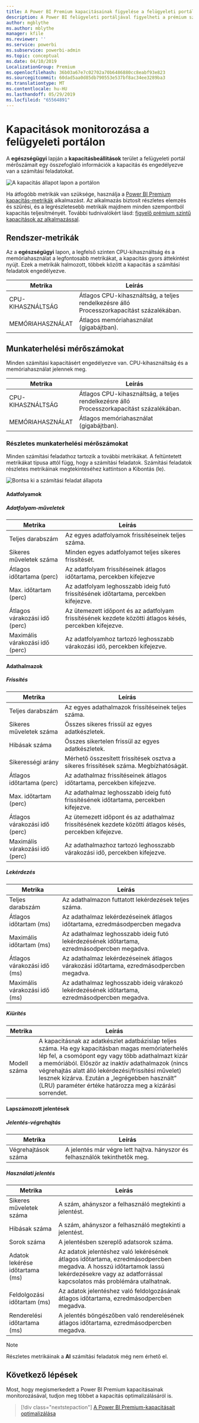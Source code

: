 ```yaml
---
title: A Power BI Premium kapacitásainak figyelése a felügyeleti portállal
description: A Power BI felügyeleti portáljával figyelheti a prémium szintű kapacitások.
author: mgblythe
ms.author: mblythe
manager: kfile
ms.reviewer: ''
ms.service: powerbi
ms.subservice: powerbi-admin
ms.topic: conceptual
ms.date: 04/10/2019
LocalizationGroup: Premium
ms.openlocfilehash: 36b03a67e7c02702a70b6486880cc8eabf93e823
ms.sourcegitcommit: 60dad5aa0d85db790553e537bf8ac34ee3289ba3
ms.translationtype: MT
ms.contentlocale: hu-HU
ms.lasthandoff: 05/29/2019
ms.locfileid: "65564891"
---
```

# <a name="monitor-capacities-in-the-admin-portal"></a>Kapacitások monitorozása a felügyeleti portálon

A **egészségügyi** lapján a **kapacitásbeállítások** terület a felügyeleti portál mérőszámait egy összefoglaló információk a kapacitás és engedélyezve van a számítási feladatokat.  

![A kapacitás állapot lapon a portálon](media/service-admin-premium-monitor-portal/admin-portal-health.png)

Ha átfogóbb metrikák van szüksége, használja a [Power BI Premium kapacitás-metrikák](service-admin-premium-monitor-capacity.md) alkalmazást. Az alkalmazás biztosít részletes elemzés és szűrési, és a legrészletesebb metrikák majdnem minden szempontból kapacitás teljesítményét. További tudnivalókért lásd: [figyelő prémium szintű kapacitások az alkalmazással](service-admin-premium-monitor-capacity.md).

## <a name="system-metrics"></a>Rendszer-metrikák

Az a **egészségügyi** lapon, a legfelső szinten CPU-kihasználtság és a memóriahasználat a legfontosabb metrikákat, a kapacitás gyors áttekintést nyújt. Ezek a metrikák halmozott, többek között a kapacitás a számítási feladatok engedélyezve.

| **Metrika** | **Leírás** |
| --- | --- |
| CPU-KIHASZNÁLTSÁG | Átlagos CPU-kihasználtság, a teljes rendelkezésre álló Processzorkapacitást százalékában. |
| MEMÓRIAHASZNÁLAT | Átlagos memóriahasználat (gigabájtban).|

## <a name="workload-metrics"></a>Munkaterhelési mérőszámokat

Minden számítási kapacitásért engedélyezve van. CPU-kihasználtság és a memóriahasználat jelennek meg.

| **Metrika** | **Leírás** |
| --- | --- |
| CPU-KIHASZNÁLTSÁG | Átlagos CPU-kihasználtság, a teljes rendelkezésre álló Processzorkapacitást százalékában. |
| MEMÓRIAHASZNÁLAT | Átlagos memóriahasználat (gigabájtban).|

### <a name="detailed-workload-metrics"></a>Részletes munkaterhelési mérőszámokat

Minden számítási feladathoz tartozik a további metrikákat. A feltüntetett metrikákat típusa attól függ, hogy a számítási feladatok. Számítási feladatok részletes metrikáinak megtekintéséhez kattintson a Kibontás (le).

![Bontsa ki a számítási feladat állapota](media/service-admin-premium-monitor-portal/admin-portal-health-expand.png)

#### <a name="dataflows"></a>Adatfolyamok

##### <a name="dataflow-operations"></a>Adatfolyam-műveletek

| **Metrika** | **Leírás** |
| --- | --- |
| Teljes darabszám | Az egyes adatfolyamok frissítéseinek teljes száma. |
| Sikeres műveletek száma | Minden egyes adatfolyamot teljes sikeres frissítését.|
| Átlagos időtartama (perc) | Az adatfolyam frissítéseinek átlagos időtartama, percekben kifejezve |
| Max. időtartam (perc) | Az adatfolyam leghosszabb ideig futó frissítésének időtartama, percekben kifejezve. |
| Átlagos várakozási idő (perc) | Az ütemezett időpont és az adatfolyam frissítésének kezdete közötti átlagos késés, percekben kifejezve. |
| Maximális várakozási idő (perc) | Az adatfolyamhoz tartozó leghosszabb várakozási idő, percekben kifejezve.  |

#### <a name="datasets"></a>Adathalmazok

##### <a name="refresh"></a>Frissítés

| **Metrika** | **Leírás** |
| --- | --- |
| Teljes darabszám | Az egyes adathalmazok frissítéseinek teljes száma. |
| Sikeres műveletek száma | Összes sikeres frissül az egyes adatkészletek. |
| Hibásak száma | Összes sikertelen frissül az egyes adatkészletek. |
| Sikerességi arány  | Mérhető összesített frissítések osztva a sikeres frissítések száma. Megbízhatóságát. |
| Átlagos időtartama (perc) | Az adathalmaz frissítéseinek átlagos időtartama, percekben kifejezve.  |
| Max. időtartam (perc) | Az adathalmaz leghosszabb ideig futó frissítésének időtartama, percekben kifejezve. |
| Átlagos várakozási idő (perc) | Az ütemezett időpont és az adathalmaz frissítésének kezdete közötti átlagos késés, percekben kifejezve. |
| Maximális várakozási idő (perc) | Az adathalmazhoz tartozó leghosszabb várakozási idő, percekben kifejezve. |

##### <a name="query"></a>Lekérdezés

| **Metrika** | **Leírás** |
| --- | --- |
| Teljes darabszám | Az adathalmazon futtatott lekérdezések teljes száma. |
| Átlagos időtartam (ms) |Az adathalmaz lekérdezéseinek átlagos időtartama, ezredmásodpercben megadva|
| Maximális időtartam (ms) |Az adathalmaz leghosszabb ideig futó lekérdezésének időtartama, ezredmásodpercben megadva. |
| Átlagos várakozási idő (ms) |Az adathalmaz lekérdezéseinek átlagos várakozási időtartama, ezredmásodpercben megadva. |
| Maximális várakozási idő (ms) |Az adathalmaz leghosszabb ideig várakozó lekérdezésének időtartama, ezredmásodpercben megadva. |

##### <a name="eviction"></a>Kiürítés

| **Metrika** | **Leírás** |
| --- | --- |
| Modell száma | A kapacitásnak az adatkészlet adatbázislap teljes száma. Ha egy kapacitásban magas memóriaterhelés lép fel, a csomópont egy vagy több adathalmazt kizár a memóriából. Először az inaktív adathalmazok (nincs végrehajtás alatt álló lekérdezési/frissítési művelet) lesznek kizárva. Ezután a „legrégebben használt” (LRU) paraméter értéke határozza meg a kizárási sorrendet. |

#### <a name="paginated-reports"></a>Lapszámozott jelentések

##### <a name="report-execution"></a>Jelentés-végrehajtás

| **Metrika** | **Leírás** |
| --- | --- |
| Végrehajtások száma  | A jelentés már végre lett hajtva. hányszor és felhasználók tekinthetők meg.|

##### <a name="report-usage"></a>Használati jelentés

| **Metrika** | **Leírás** |
| --- | --- |
| Sikeres műveletek száma | A szám, ahányszor a felhasználó megtekinti a jelentést. |
| Hibásak száma |A szám, ahányszor a felhasználó megtekinti a jelentést.|
| Sorok száma |A jelentésben szereplő adatsorok száma. |
| Adatok lekérése időtartama (ms) |Az adatok jelentéshez való lekérésének átlagos időtartama, ezredmásodpercben megadva. A hosszú időtartamok lassú lekérdezésekre vagy az adatforrással kapcsolatos más problémára utalhatnak.  |
| Feldolgozási időtartam (ms) |Az adatok jelentéshez való feldolgozásának átlagos időtartama, ezredmásodpercben megadva. |
| Renderelési időtartama (ms) |A jelentés böngészőben való renderelésének átlagos időtartama, ezredmásodpercben megadva. |

> [!NOTE]
> Részletes metrikáinak a **AI** számítási feladatok még nem érhető el.

## <a name="next-steps"></a>Következő lépések

Most, hogy megismerkedett a Power BI Premium kapacitásainak monitorozásával, tudjon meg többet a kapacitás optimalizálásáról is.

> [!div class="nextstepaction"]
> [A Power BI Premium-kapacitásait optimalizálása](service-premium-capacity-optimize.md)
